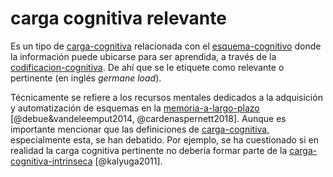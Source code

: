# carga cognitiva relevante

Es un tipo de [carga-cognitiva](carga-cognitiva.md) relacionada con el [esquema-cognitivo](esquema-cognitivo.md) donde la información puede ubicarse para ser aprendida, a través de la [codificacion-cognitiva](codificacion-cognitiva.md). De ahí que se le etiquete como relevante o pertinente (en inglés *germane load*).

Técnicamente se refiere a los recursos mentales dedicados a la adquisición y automatización de esquemas en la [memoria-a-largo-plazo](memoria-a-largo-plazo.md) [@debue&vandeleemput2014, @cardenaspernett2018]. Aunque es importante mencionar que las definiciones de [carga-cognitiva](carga-cognitiva.md), especialmente esta, se han debatido. Por ejemplo, se ha cuestionado si en realidad la carga cognitiva pertinente no debería formar parte de la [carga-cognitiva-intrinseca](carga-cognitiva-intrinseca.md) [@kalyuga2011].
